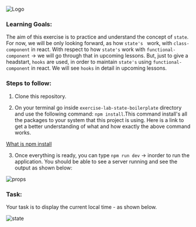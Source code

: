 ![Logo](https://s3.ap-south-1.amazonaws.com/kalvi-education.github.io/front-end-web-development/Kalvium-Logo.png)

### Learning Goals:
The aim of this exercise is to practice and understand the concept of `state`.
For now, we will be only looking forward, as how `state's ` work, with `class-component` in react.
With respect to how `state's` work with `functional-component` -> we will go through that in upcoming lessons. But, just to give a headstart, `hooks` are used, in order to maintain `state's` using `functional-component` in react. 
We will see `hooks` in detail in upcoming lessons.

### Steps to follow:

1. Clone this repository.

2. On your terminal go inside `exercise-lab-state-boilerplate` directory and use the following command: `npm install`.This command install's all the packages to your system that this project is using.
Here is a link to get a better understanding of what and how exactly the above command works.

[What is npm install](https://www.stackchief.com/tutorials/npm%20install%20%7C%20how%20it%20works)

3. Once everything is ready, you can type `npm run dev` -> inorder to run the application. You should be able to see a server running and see the output as shown below:

![props](https://s3.ap-south-1.amazonaws.com/kalvi-education.github.io/front-end-web-development/props-exercise-react.png)


### Task:

Your task is to display the current local time - as shown below.

![state](https://s3.ap-south-1.amazonaws.com/kalvi-education.github.io/front-end-web-development/react-lab-state-timer.png)

